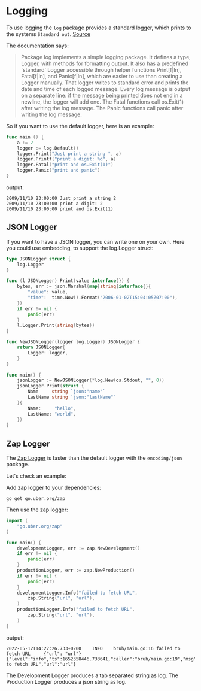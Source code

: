 # Logging

To use logging the `log` package provides a standard logger, which prints to the systems `Standard out`. [Source](https://pkg.go.dev/log#pkg-overview)

The documentation says:

> Package log implements a simple logging package. It defines a type, Logger, with methods for formatting output. It also has a predefined 'standard' Logger accessible through helper functions Print[f|ln], Fatal[f|ln], and Panic[f|ln], which are easier to use than creating a Logger manually. That logger writes to standard error and prints the date and time of each logged message. Every log message is output on a separate line: if the message being printed does not end in a newline, the logger will add one. The Fatal functions call os.Exit(1) after writing the log message. The Panic functions call panic after writing the log message.

So if you want to use the default logger, here is an example:

```go linenums="1"
func main () {
    a := 2
    logger := log.Default()
    logger.Print("Just print a string ", a)
    logger.Printf("print a digit: %d", a)
    logger.Fatal("print and os.Exit(1)")
    logger.Panic("print and panic")
}
```

output:

```
2009/11/10 23:00:00 Just print a string 2
2009/11/10 23:00:00 print a digit: 2
2009/11/10 23:00:00 print and os.Exit(1)
```

## JSON Logger

If you want to have a JSON logger, you can write one on your own.
Here you could use embedding, to support the log.Logger struct:

```go linenums="1"
type JSONLogger struct {
	log.Logger
}

func (l JSONLogger) Print(value interface{}) {
	bytes, err := json.Marshal(map[string]interface{}{
		"value": value,
		"time":  time.Now().Format("2006-01-02T15:04:05Z07:00"),
	})
	if err != nil {
		panic(err)
	}
	l.Logger.Print(string(bytes))
}

func NewJSONLogger(logger log.Logger) JSONLogger {
	return JSONLogger{
		Logger: logger,
	}
}

func main() {
	jsonLogger := NewJSONLogger(*log.New(os.Stdout, "", 0))
	jsonLogger.Print(struct {
		Name     string `json:"name"`
		LastName string `json:"lastName"`
	}{
		Name:     "hello",
		LastName: "world",
	})
}
```

## Zap Logger

The [Zap Logger](https://github.com/uber-go/zap) is faster than the default logger with the `encoding/json` package.

Let's check an example:

Add zap logger to your dependencies:

```
go get go.uber.org/zap
```

Then use the zap logger:

```go linenums="1"
import (
	"go.uber.org/zap"
)

func main() {
	developmentLogger, err := zap.NewDevelopment()
	if err != nil {
		panic(err)
	}
	productionLogger, err := zap.NewProduction()
	if err != nil {
		panic(err)
	}
	developmentLogger.Info("failed to fetch URL",
		zap.String("url", "url"),
	)
	productionLogger.Info("failed to fetch URL",
		zap.String("url", "url"),
	)
}
```

output:

```
2022-05-12T14:27:26.733+0200    INFO    bruh/main.go:16 failed to fetch URL     {"url": "url"}
{"level":"info","ts":1652358446.733641,"caller":"bruh/main.go:19","msg":"failed to fetch URL","url":"url"}
```

The Development Logger produces a tab separated string as log.
The Production Logger produces a json string as log.

